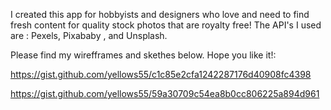 I created this app for hobbyists and designers who love and need to find fresh content for quality stock photos that are royalty free!
The API's I used are :
Pexels, Pixababy , and Unsplash.


Please find my wirefframes and skethes below.  Hope you like it!:

https://gist.github.com/yellows55/c1c85e2cfa1242287176d40908fc4398

https://gist.github.com/yellows55/59a30709c54ea8b0cc806225a894d961

